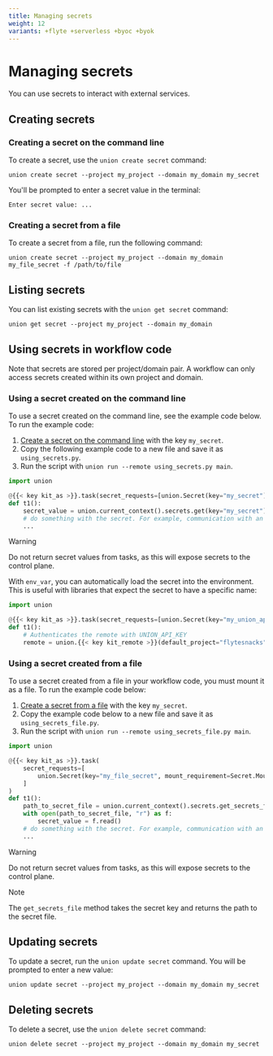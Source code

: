 ```yaml
---
title: Managing secrets
weight: 12
variants: +flyte +serverless +byoc +byok
---
```


# Managing secrets

You can use secrets to interact with external services.

## Creating secrets

### Creating a secret on the command line

To create a secret, use the `union create secret` command:

```shell
union create secret --project my_project --domain my_domain my_secret
```

You'll be prompted to enter a secret value in the terminal:

```
Enter secret value: ...
```

### Creating a secret from a file

To create a secret from a file, run the following command:

```shell
union create secret --project my_project --domain my_domain my_file_secret -f /path/to/file
```

## Listing secrets

You can list existing secrets with the `union get secret` command:

```shell
union get secret --project my_project --domain my_domain
```

## Using secrets in workflow code

Note that secrets are stored per project/domain pair.
A workflow can only access secrets created within its own project and domain.

### Using a secret created on the command line

To use a secret created on the command line, see the example code below. To run the example code:

1. [Create a secret on the command line](#creating-a-secret-on-the-command-line) with the key `my_secret`.
2. Copy the following example code to a new file and save it as `using_secrets.py`.
3. Run the script with `union run --remote using_secrets.py main`.


```python
import union

@{{< key kit_as >}}.task(secret_requests=[union.Secret(key="my_secret")])
def t1():
    secret_value = union.current_context().secrets.get(key="my_secret")
    # do something with the secret. For example, communication with an external API.
    ...
```

> [!WARNING]
> Do not return secret values from tasks, as this will expose secrets to the control plane.

With `env_var`, you can automatically load the secret into the environment. This is useful
with libraries that expect the secret to have a specific name:

```python
import union

@{{< key kit_as >}}.task(secret_requests=[union.Secret(key="my_union_api_key", env_var="UNION_API_KEY")])
def t1():
    # Authenticates the remote with UNION_API_KEY
    remote = union.{{< key kit_remote >}}(default_project="flytesnacks", default_domain="development")
```

### Using a secret created from a file

To use a secret created from a file in your workflow code, you must mount it as a file. To run the example code below:

1. [Create a secret from a file](#creating-a-secret-from-a-file) with the key `my_secret`.
2. Copy the example code below to a new file and save it as `using_secrets_file.py`.
4. Run the script with `union run --remote using_secrets_file.py main`.


```python
import union

@{{< key kit_as >}}.task(
    secret_requests=[
        union.Secret(key="my_file_secret", mount_requirement=Secret.MountType.FILE),
    ]
)
def t1():
    path_to_secret_file = union.current_context().secrets.get_secrets_file("my_file_secret")
    with open(path_to_secret_file, "r") as f:
        secret_value = f.read()
    # do something with the secret. For example, communication with an external API.
    ...
```

> [!WARNING]
> Do not return secret values from tasks, as this will expose secrets to the control plane.


> [!NOTE]
> The `get_secrets_file` method takes the secret key and returns the path to the secret file.

## Updating secrets

To update a secret, run the `union update secret` command. You will be prompted to enter a new value:

```shell
union update secret --project my_project --domain my_domain my_secret
```

## Deleting secrets

To delete a secret, use the `union delete secret` command:

```shell
union delete secret --project my_project --domain my_domain my_secret
```
